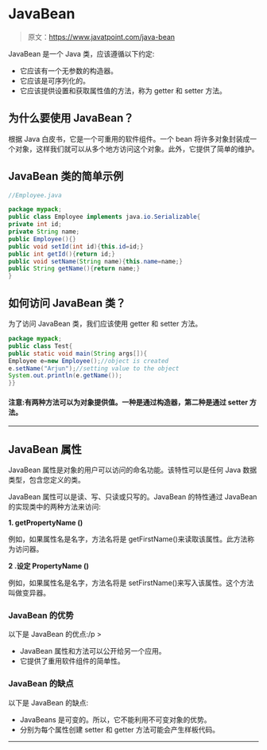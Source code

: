 # JavaBean

> 原文：<https://www.javatpoint.com/java-bean>

JavaBean 是一个 Java 类，应该遵循以下约定:

*   它应该有一个无参数的构造器。
*   它应该是可序列化的。
*   它应该提供设置和获取属性值的方法，称为 getter 和 setter 方法。

## 为什么要使用 JavaBean？

根据 Java 白皮书，它是一个可重用的软件组件。一个 bean 将许多对象封装成一个对象，这样我们就可以从多个地方访问这个对象。此外，它提供了简单的维护。

## JavaBean 类的简单示例

```java
//Employee.java

package mypack;
public class Employee implements java.io.Serializable{
private int id;
private String name;
public Employee(){}
public void setId(int id){this.id=id;}
public int getId(){return id;}
public void setName(String name){this.name=name;}
public String getName(){return name;}
}

```

## 如何访问 JavaBean 类？

为了访问 JavaBean 类，我们应该使用 getter 和 setter 方法。

```java
package mypack;
public class Test{
public static void main(String args[]){
Employee e=new Employee();//object is created
e.setName("Arjun");//setting value to the object
System.out.println(e.getName());
}}

```

#### 注意:有两种方法可以为对象提供值。一种是通过构造器，第二种是通过 setter 方法。

* * *

## JavaBean 属性

JavaBean 属性是对象的用户可以访问的命名功能。该特性可以是任何 Java 数据类型，包含您定义的类。

JavaBean 属性可以是读、写、只读或只写的。JavaBean 的特性通过 JavaBean 的实现类中的两种方法来访问:

**1\. getPropertyName ()**

例如，如果属性名是名字，方法名将是 getFirstName()来读取该属性。此方法称为访问器。

**2 .设定 PropertyName ()**

例如，如果属性名是名字，方法名将是 setFirstName()来写入该属性。这个方法叫做变异器。

### JavaBean 的优势

以下是 JavaBean 的优点:/p >

*   JavaBean 属性和方法可以公开给另一个应用。
*   它提供了重用软件组件的简单性。

### JavaBean 的缺点

以下是 JavaBean 的缺点:

*   JavaBeans 是可变的。所以，它不能利用不可变对象的优势。
*   分别为每个属性创建 setter 和 getter 方法可能会产生样板代码。

* * *